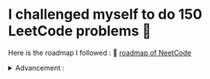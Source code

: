 # I challenged myself to do 150 LeetCode problems 🚀
Here is the roadmap I followed : 🔗 [roadmap of NeetCode](https://neetcode.io/roadmap)<details>

<summary>Advancement :</summary>
14/05/2023 : +5 -> 5/150

15/05/2023 : +2 -> 7/150

</details>



